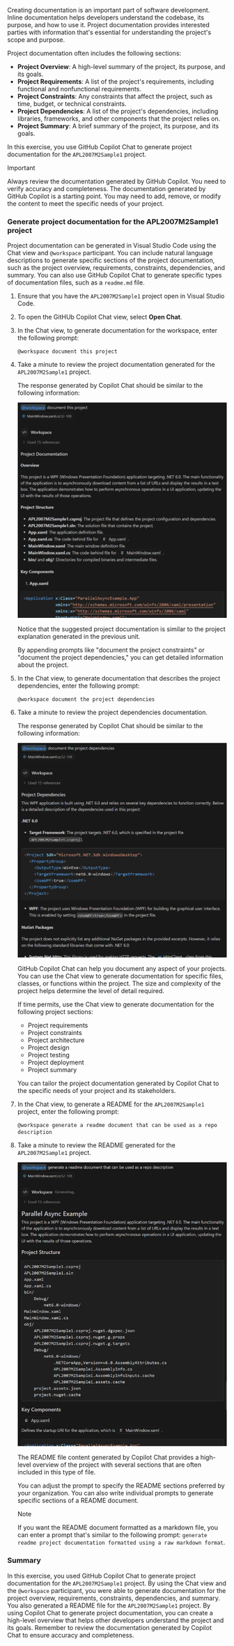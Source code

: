 Creating documentation is an important part of software development. Inline documentation helps developers understand the codebase, its purpose, and how to use it. Project documentation provides interested parties with information that's essential for understanding the project's scope and purpose.

Project documentation often includes the following sections:

- **Project Overview**: A high-level summary of the project, its purpose, and its goals.
- **Project Requirements**: A list of the project's requirements, including functional and nonfunctional requirements.
- **Project Constraints**: Any constraints that affect the project, such as time, budget, or technical constraints.
- **Project Dependencies**: A list of the project's dependencies, including libraries, frameworks, and other components that the project relies on.
- **Project Summary**: A brief summary of the project, its purpose, and its goals.

In this exercise, you use GitHub Copilot Chat to generate project documentation for the `APL2007M2Sample1` project.

> [!IMPORTANT]
> Always review the documentation generated by GitHub Copilot. You need to verify accuracy and completeness. The documentation generated by GitHub Copilot is a starting point. You may need to add, remove, or modify the content to meet the specific needs of your project.

### Generate project documentation for the APL2007M2Sample1 project

Project documentation can be generated in Visual Studio Code using the Chat view and `@workspace` participant. You can include natural language descriptions to generate specific sections of the project documentation, such as the project overview, requirements, constraints, dependencies, and summary. You can also use GitHub Copilot Chat to generate specific types of documentation files, such as a `readme.md` file.

1. Ensure that you have the `APL2007M2Sample1` project open in Visual Studio Code.

1. To open the GitHUb Copilot Chat view, select **Open Chat**.

1. In the Chat view, to generate documentation for the workspace, enter the following prompt:

    ```output
    @workspace document this project
    ```

1. Take a minute to review the project documentation generated for the `APL2007M2Sample1` project.

    The response generated by Copilot Chat should be similar to the following information:

    ![Screenshot showing proposed project documentation in the Chat view.](../media/project-docs-workspace-doc-this-proj.png)

    Notice that the suggested project documentation is similar to the project explanation generated in the previous unit.

    By appending prompts like "document the project constraints" or "document the project dependencies," you can get detailed information about the project.

1. In the Chat view, to generate documentation that describes the project dependencies, enter the following prompt:

    ```output
    @workspace document the project dependencies
    ```

1. Take a minute to review the project dependencies documentation.

    The response generated by Copilot Chat should be similar to the following information:

    ![Screenshot showing proposed project dependencies documentation in the Chat view.](../media/project-docs-workspace-doc-proj-dependencies.png)

    GitHub Copilot Chat can help you document any aspect of your projects. You can use the Chat view to generate documentation for specific files, classes, or functions within the project. The size and complexity of the project helps determine the level of detail required.

    If time permits, use the Chat view to generate documentation for the following project sections:

    - Project requirements
    - Project constraints
    - Project architecture
    - Project design
    - Project testing
    - Project deployment
    - Project summary

    You can tailor the project documentation generated by Copilot Chat to the specific needs of your project and its stakeholders.

1. In the Chat view, to generate a README for the `APL2007M2Sample1` project, enter the following prompt:

    ```output
    @workspace generate a readme document that can be used as a repo description
    ```

1. Take a minute to review the README generated for the `APL2007M2Sample1` project.

    ![Screenshot showing proposed README documentation in the Chat view.](../media/project-docs-workspace-generate-readme.png)

    The README file content generated by Copilot Chat provides a high-level overview of the project with several sections that are often included in this type of file.

    You can adjust the prompt to specify the README sections preferred by your organization. You can also write individual prompts to generate specific sections of a README document.

    > [!NOTE]
    > If you want the README document formatted as a markdown file, you can enter a prompt that's similar to the following prompt: `generate readme project documentation formatted using a raw markdown format`.

### Summary

In this exercise, you used GitHub Copilot Chat to generate project documentation for the `APL2007M2Sample1` project. By using the Chat view and the `@workspace` participant, you were able to generate documentation for the project overview, requirements, constraints, dependencies, and summary. You also generated a README file for the `APL2007M2Sample1` project. By using Copilot Chat to generate project documentation, you can create a high-level overview that helps other developers understand the project and its goals. Remember to review the documentation generated by Copilot Chat to ensure accuracy and completeness.
